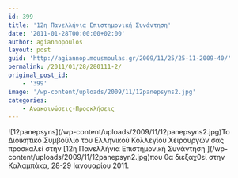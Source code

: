 ```yaml
---
id: 399
title: '12η Πανελλήνια Επιστημονική Συνάντηση'
date: '2011-01-28T00:00:00+02:00'
author: agiannopoulos
layout: post
guid: 'http://agiannop.mousmoulas.gr/2009/11/25/25-11-2009-40/'
permalink: /2011/01/28/280111-2/
original_post_id:
    - '399'
image: '/wp-content/uploads/2009/11/12panepsyns2.jpg'
categories:
    - Ανακοινώσεις-Προσκλήσεις
---
```


<div>![12panepsyns](/wp-content/uploads/2009/11/12panepsyns2.jpg)Το Διοικητικό Συμβούλιο του Ελληνικού Κολλεγίου Χειρουργών σας προσκαλεί στην [12η Πανελλήνια Επιστημονική Συνάντηση ](/wp-content/uploads/2009/11/12panepsyn2.jpg)που θα διεξαχθεί στην Καλαμπάκα, 28-29 Ιανουαρίου 2011.</div>